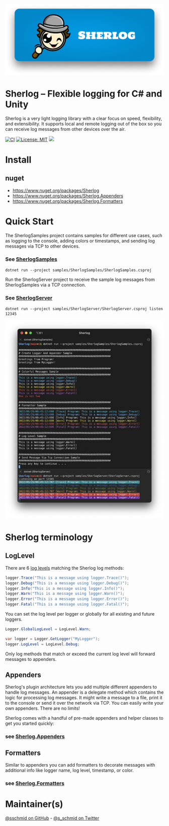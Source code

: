 ![Sherlog-Header](readme/Sherlog-Header.png)

# Sherlog – Flexible logging for C# and Unity

Sherlog is a very light logging library with a clear focus on speed,
flexibility, and extensibility. It supports local and remote logging out of
the box so you can receive log messages from other devices over the air.

[![CI](https://github.com/sschmid/Sherlog/actions/workflows/ci.yml/badge.svg)](https://github.com/sschmid/Sherlog/actions/workflows/ci.yml)
[![License: MIT](https://img.shields.io/github/license/sschmid/Sherlog)](https://github.com/sschmid/Sherlog/blob/main/LICENSE.md)
[![](https://img.shields.io/twitter/follow/s_schmid)][twitter-sschmid]

# Install

## nuget
- https://www.nuget.org/packages/Sherlog
- https://www.nuget.org/packages/Sherlog.Appenders
- https://www.nuget.org/packages/Sherlog.Formatters

# Quick Start

The SherlogSamples project contains samples for different use cases,
such as logging to the console, adding colors or timestamps,
and sending log messages via TCP to other devices.

### See [SherlogSamples](https://github.com/sschmid/Sherlog/blob/main/samples/SherlogSamples/Program.cs)

```
dotnet run --project samples/SherlogSamples/SherlogSamples.csproj
```

Run the SherlogServer project to receive the sample log messages
from SherlogSamples via a TCP connection.

### See [SherlogServer](https://github.com/sschmid/Sherlog/blob/main/samples/SherlogServer/Program.cs)

```
dotnet run --project samples/SherlogServer/SherlogServer.csproj listen 12345
```

![SherlogSamples](readme/SherlogSamples.png)

# Sherlog terminology

## LogLevel
There are 6 [log levels](https://github.com/sschmid/Sherlog/blob/main/src/Sherlog/src/LogLevel.cs)
matching the Sherlog log methods:

```csharp
logger.Trace("This is a message using logger.Trace()");
logger.Debug("This is a message using logger.Debug()");
logger.Info("This is a message using logger.Info()");
logger.Warn("This is a message using logger.Warn()");
logger.Error("This is a message using logger.Error()");
logger.Fatal("This is a message using logger.Fatal()");
```

You can set the log level per logger or globally for all existing and future loggers.

```csharp
Logger.GlobalLogLevel = LogLevel.Warn;
```

```csharp
var logger = Logger.GetLogger("MyLogger");
logger.LogLevel = LogLevel.Debug;
```

Only log methods that match or exceed the current log level will forward
messages to appenders.

## Appenders
Sherlog's plugin architecture lets you add multiple different appenders
to handle log messages. An appender is a delegate method which contains
the logic for processing log messages. It might write a message to a file,
print it to the console or send it over the network via TCP.
You can easily write your own appenders. There are no limits!

Sherlog comes with a handful of pre-made appenders and helper classes to get you started quickly:

### see [Sherlog.Appenders](https://github.com/sschmid/Sherlog/tree/main/src/Sherlog.Appenders/src)

## Formatters
Similar to appenders you can add formatters to decorate messages with additional
info like logger name, log level, timestamp, or color.

### see [Sherlog.Formatters](https://github.com/sschmid/Sherlog/tree/main/src/Sherlog.Formatters/src)

# Maintainer(s)
[@sschmid on GitHub][github-sschmid] - [@s_schmid on Twitter][twitter-sschmid]

[github-sschmid]: https://github.com/sschmid "@sschmid"
[twitter-sschmid]: https://twitter.com/intent/follow?original_referer=https%3A%2F%2Fgithub.com%2Fsschmid%2FSherlog&screen_name=s_schmid&tw_p=followbutton "s_schmid on Twitter"
